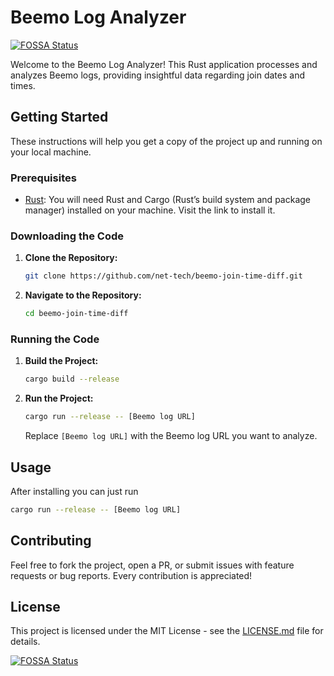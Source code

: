 # Beemo Log Analyzer
[![FOSSA Status](https://app.fossa.com/api/projects/git%2Bgithub.com%2Fnet-tech%2Fbeemo-join-time-diff.svg?type=shield)](https://app.fossa.com/projects/git%2Bgithub.com%2Fnet-tech%2Fbeemo-join-time-diff?ref=badge_shield)


Welcome to the Beemo Log Analyzer! This Rust application processes and analyzes Beemo logs, providing insightful data regarding join dates and times.

## Getting Started

These instructions will help you get a copy of the project up and running on your local machine.

### Prerequisites

- [Rust](https://www.rust-lang.org/tools/install): You will need Rust and Cargo (Rust’s build system and package manager) installed on your machine. Visit the link to install it.

### Downloading the Code

1. **Clone the Repository:**
    ```sh
    git clone https://github.com/net-tech/beemo-join-time-diff.git
    ```

2. **Navigate to the Repository:**
    ```sh
    cd beemo-join-time-diff
    ```

### Running the Code

1. **Build the Project:**
    ```sh
    cargo build --release
    ```

2. **Run the Project:**
    ```sh
    cargo run --release -- [Beemo log URL]
    ```
    Replace `[Beemo log URL]` with the Beemo log URL you want to analyze.

## Usage

After installing you can just run


```sh
cargo run --release -- [Beemo log URL]
```

## Contributing

Feel free to fork the project, open a PR, or submit issues with feature requests or bug reports. Every contribution is appreciated!

## License

This project is licensed under the MIT License - see the [LICENSE.md](LICENSE.md) file for details.


[![FOSSA Status](https://app.fossa.com/api/projects/git%2Bgithub.com%2Fnet-tech%2Fbeemo-join-time-diff.svg?type=large)](https://app.fossa.com/projects/git%2Bgithub.com%2Fnet-tech%2Fbeemo-join-time-diff?ref=badge_large)